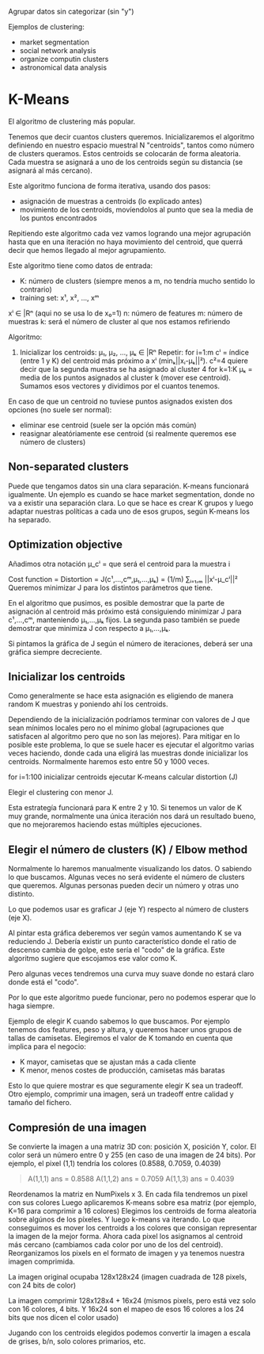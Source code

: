 Agrupar datos sin categorizar (sin "y")

Ejemplos de clustering:
  - market segmentation
  - social network analysis
  - organize computin clusters
  - astronomical data analysis


# K-Means
El algoritmo de clustering más popular.

Tenemos que decir cuantos clusters queremos.
Inicializaremos el algoritmo definiendo en nuestro espacio muestral N "centroids", tantos como número de clusters queramos.
Estos centroids se colocarán de forma aleatoria.
Cada muestra se asignará a uno de los centroids según su distancia (se asignará al más cercano).

Este algoritmo funciona de forma iterativa, usando dos pasos:
  - asignación de muestras a centroids (lo explicado antes)
  - movimiento de los centroids, movíendolos al punto que sea la media de los puntos encontrados

Repitiendo este algoritmo cada vez vamos logrando una mejor agrupación hasta que en una iteración no haya movimiento del centroid, que querrá decir que hemos llegado al mejor agrupamiento.


Este algoritmo tiene como datos de entrada:
 - K: número de clusters (siempre menos a m, no tendría mucho sentido lo contrario)
 - training set: x¹, x², ..., xᵐ

 xⁱ ∈ |Rⁿ (aqui no se usa lo de x₀=1)
 n: número de features
 m: número de muestras
 k: será el número de cluster al que nos estamos refiriendo


Algoritmo:
  1. Inicializar los centroids: μ₁, μ₂, ..., μₖ ∈ |Rⁿ
  Repetir:
    for i=1:m
      cⁱ = índice (entre 1 y K) del centroid más próximo a xⁱ (minₖ||xᵢ-μₖ||²). c²=4 quiere decir que la segunda muestra se ha asignado al cluster 4
    for k=1:K
      μₖ = media de los puntos asignados al cluster k (mover ese centroid). Sumamos esos vectores y dividimos por el cuantos tenemos.


En caso de que un centroid no tuviese puntos asignados existen dos opciones (no suele ser normal):
  - eliminar ese centroid (suele ser la opción más común)
  - reasignar aleatóriamente ese centroid (si realmente queremos ese número de clusters)



## Non-separated clusters
Puede que tengamos datos sin una clara separación.
K-means funcionará igualmente.
Un ejemplo es cuando se hace market segmentation, donde no va a existir una separación clara.
Lo que se hace es crear K grupos y luego adaptar nuestras políticas a cada uno de esos grupos, según K-means los ha separado.



## Optimization objective
Añadimos otra notación μ_cⁱ = que será el centroid para la muestra i

Cost function = Distortion = J(c¹,...,cᵐ,μ₁,...,μₖ) = (1/m) ∑ᵢ₌₁,ₘ ||xⁱ-μ_cⁱ||²
Queremos minimizar J para los distintos parámetros que tiene.

En el algoritmo que pusimos, es posible demostrar que la parte de asignación al centroid más próximo está consiguiendo minimizar J para c¹,...,cᵐ, manteniendo μ₁,...,μₖ fijos.
La segunda paso también se puede demostrar que minimiza J con respecto a μ₁,...,μₖ.

Si pintamos la gráfica de J según el número de iteraciones, deberá ser una gráfica siempre decreciente.



## Inicializar los centroids
Como generalmente se hace esta asignación es eligiendo de manera random K muestras y poniendo ahí los centroids.

Dependiendo de la inicialización podríamos terminar con valores de J que sean mínimos locales pero no el mínimo global (agrupaciones que satisfacen al algoritmo pero que no son las mejores).
Para mitigar en lo posible este problema, lo que se suele hacer es ejecutar el algoritmo varias veces haciendo, donde cada una eligirá las muestras donde inicializar los centroids.
Normalmente haremos esto entre 50 y 1000 veces.

for i=1:100
  inicializar centroids
  ejecutar K-means
  calcular distortion (J)

Elegir el clustering con menor J.

Esta estrategía funcionará para K entre 2 y 10.
Si tenemos un valor de K muy grande, normalmente una única iteración nos dará un resultado bueno, que no mejoraremos haciendo estas múltiples ejecuciones.



## Elegir el número de clusters (K) / Elbow method
Normalmente lo haremos manualmente visualizando los datos. O sabiendo lo que buscamos.
Algunas veces no será evidente el número de clusters que queremos. Algunas personas pueden decir un número y otras uno distinto.

Lo que podemos usar es graficar J (eje Y) respecto al número de clusters (eje X).

Al pintar esta gráfica deberemos ver según vamos aumentando K se va reduciendo J.
Debería existir un punto característico donde el ratio de descenso cambia de golpe, este sería el "codo" de la gráfica.
Este algoritmo sugiere que escojamos ese valor como K.

Pero algunas veces tendremos una curva muy suave donde no estará claro donde está el "codo".

Por lo que este algoritmo puede funcionar, pero no podemos esperar que lo haga siempre.


Ejemplo de elegir K cuando sabemos lo que buscamos.
Por ejemplo tenemos dos features, peso y altura, y queremos hacer unos grupos de tallas de camisetas.
Elegiremos el valor de K tomando en cuenta que implica para el negocio:
  - K mayor, camisetas que se ajustan más a cada cliente
  - K menor, menos costes de producción, camisetas más baratas

Esto lo que quiere mostrar es que seguramente elegir K sea un tradeoff. Otro ejemplo, comprimir una imagen, será un tradeoff entre calidad y tamaño del fichero.



## Compresión de una imagen
Se convierte la imagen a una matriz 3D con: posición X, posición Y, color.
El color será un número entre 0 y 255 (en caso de una imagen de 24 bits).
Por ejemplo, el pixel (1,1) tendría los colores (0.8588, 0.7059, 0.4039)
> A(1,1,1)
ans = 0.8588
> A(1,1,2)
ans = 0.7059
> A(1,1,3)
ans = 0.4039


Reordenamos la matriz en NumPixels x 3.
En cada fila tendremos un pixel con sus colores
Luego aplicaremos K-means sobre esa matriz (por ejemplo, K=16 para comprimir a 16 colores)
Elegimos los centroids de forma aleatoria sobre algúnos de los píxeles.
Y luego k-means va iterando.
Lo que conseguimos es mover los centroids a los colores que consigan representar la imagen de la mejor forma.
Ahora cada pixel los asignamos al centroid más cercano (cambiamos cada color por uno de los del centroid).
Reorganizamos los pixels en el formato de imagen y ya tenemos nuestra imagen comprimida.

La imagen original ocupaba 128x128x24 (imagen cuadrada de 128 pixels, con 24 bits de color)

La imagen comprimir 128x128x4 + 16x24 (mismos pixels, pero está vez solo con 16 colores, 4 bits. Y 16x24 son el mapeo de esos 16 colores a los 24 bits que nos dicen el color usado)

Jugando con los centroids elegidos podemos convertir la imagen a escala de grises, b/n, solo colores primarios, etc.
